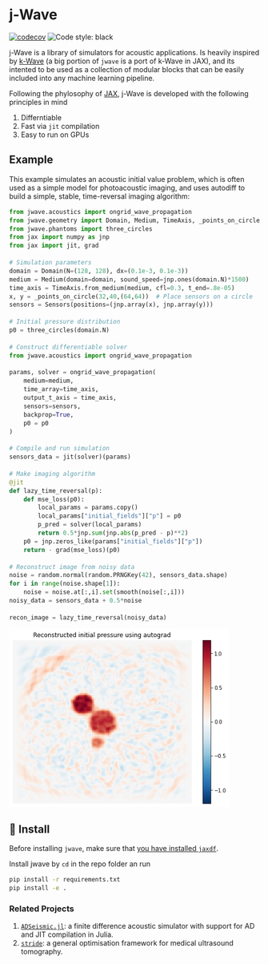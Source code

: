 # j-Wave

[![codecov](https://codecov.io/gh/astanziola/jwave/branch/main/graph/badge.svg?token=6J03OMVJS1)](https://codecov.io/gh/astanziola/jwave)
![Code style: black](https://img.shields.io/badge/code%20style-black-000000.svg)

j-Wave is a library of simulators for acoustic applications. Is heavily inspired by [k-Wave](http://www.k-wave.org/) (a big portion of `jwave` is a port of k-Wave in JAX), and its intented to be used as a collection of modular blocks that can be easily included into any machine learning pipeline.

Following the phylosophy of [JAX](https://jax.readthedocs.io/en/stable/), j-Wave is developed with the following principles in mind

1. Differntiable
2. Fast via `jit` compilation
3. Easy to run on GPUs


## Example

This example simulates an acoustic initial value problem, which is often used as a simple model for photoacoustic imaging, and uses autodiff to build a simple, stable, time-reversal imaging algorithm:

```python
from jwave.acoustics import ongrid_wave_propagation
from jwave.geometry import Domain, Medium, TimeAxis, _points_on_circle
from jwave.phantoms import three_circles
from jax import numpy as jnp
from jax import jit, grad

# Simulation parameters
domain = Domain(N=(128, 128), dx=(0.1e-3, 0.1e-3))
medium = Medium(domain=domain, sound_speed=jnp.ones(domain.N)*1500)
time_axis = TimeAxis.from_medium(medium, cfl=0.3, t_end=.8e-05)
x, y = _points_on_circle(32,40,(64,64))  # Place sensors on a circle
sensors = Sensors(positions=(jnp.array(x), jnp.array(y)))

# Initial pressure distribution
p0 = three_circles(domain.N)

# Construct differentiable solver
from jwave.acoustics import ongrid_wave_propagation

params, solver = ongrid_wave_propagation(
    medium=medium,
    time_array=time_axis,
    output_t_axis = time_axis,
    sensors=sensors,
    backprop=True,
    p0 = p0
)

# Compile and run simulation
sensors_data = jit(solver)(params) 

# Make imaging algorithm
@jit 
def lazy_time_reversal(p):
    def mse_loss(p0):
        local_params = params.copy()
        local_params["initial_fields"]["p"] = p0
        p_pred = solver(local_params)
        return 0.5*jnp.sum(jnp.abs(p_pred - p)**2)
    p0 = jnp.zeros_like(params["initial_fields"]["p"])
    return - grad(mse_loss)(p0)

# Reconstruct image from noisy data
noise = random.normal(random.PRNGKey(42), sensors_data.shape)
for i in range(noise.shape[1]):
    noise = noise.at[:,i].set(smooth(noise[:,i]))
noisy_data = sensors_data + 0.5*noise

recon_image = lazy_time_reversal(noisy_data)
```

![Reconstructed image using autograd](docs/assets/images/readme_example_reconimage.png)

## :floppy_disk: Install
Before installing `jwave`, make sure that [you have installed `jaxdf`](https://github.com/ucl-bug/jaxdf). 

Install jwave by `cd` in the repo folder an run
```bash
pip install -r requirements.txt
pip install -e .
```

### Related Projects

1. [`ADSeismic.jl`](https://github.com/kailaix/ADSeismic.jl): a finite difference acoustic simulator with support for AD and JIT compilation in Julia.
2. [`stride`](https://github.com/trustimaging/stride): a general optimisation framework for medical ultrasound tomography.
